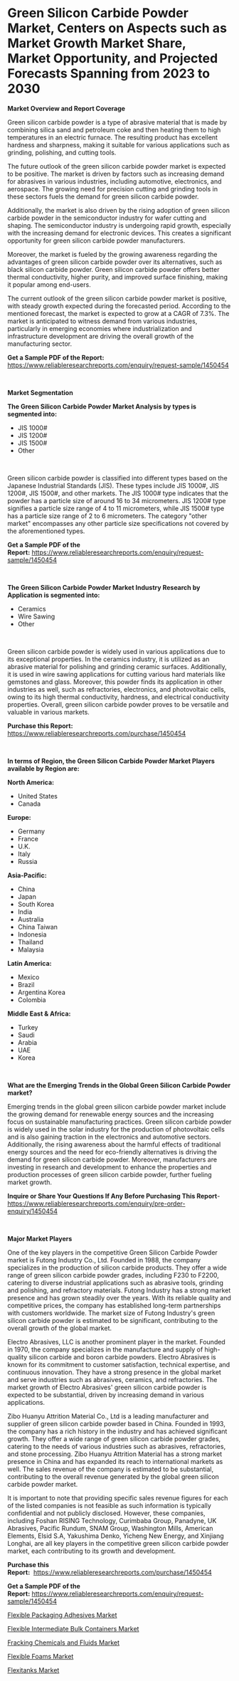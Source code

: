 <p><h1>Green Silicon Carbide Powder Market, Centers on Aspects such as Market Growth Market Share, Market Opportunity, and Projected Forecasts Spanning from 2023 to 2030</h1></p><p><strong>Market Overview and Report Coverage</strong></p>
<p><p>Green silicon carbide powder is a type of abrasive material that is made by combining silica sand and petroleum coke and then heating them to high temperatures in an electric furnace. The resulting product has excellent hardness and sharpness, making it suitable for various applications such as grinding, polishing, and cutting tools.</p><p>The future outlook of the green silicon carbide powder market is expected to be positive. The market is driven by factors such as increasing demand for abrasives in various industries, including automotive, electronics, and aerospace. The growing need for precision cutting and grinding tools in these sectors fuels the demand for green silicon carbide powder.</p><p>Additionally, the market is also driven by the rising adoption of green silicon carbide powder in the semiconductor industry for wafer cutting and shaping. The semiconductor industry is undergoing rapid growth, especially with the increasing demand for electronic devices. This creates a significant opportunity for green silicon carbide powder manufacturers.</p><p>Moreover, the market is fueled by the growing awareness regarding the advantages of green silicon carbide powder over its alternatives, such as black silicon carbide powder. Green silicon carbide powder offers better thermal conductivity, higher purity, and improved surface finishing, making it popular among end-users.</p><p>The current outlook of the green silicon carbide powder market is positive, with steady growth expected during the forecasted period. According to the mentioned forecast, the market is expected to grow at a CAGR of 7.3%. The market is anticipated to witness demand from various industries, particularly in emerging economies where industrialization and infrastructure development are driving the overall growth of the manufacturing sector.</p></p>
<p><strong>Get a Sample PDF of the Report:</strong> <a href="https://www.reliableresearchreports.com/enquiry/request-sample/1450454">https://www.reliableresearchreports.com/enquiry/request-sample/1450454</a></p>
<p>&nbsp;</p>
<p><strong>Market Segmentation</strong></p>
<p><strong>The Green Silicon Carbide Powder Market Analysis by types is segmented into:</strong></p>
<p><ul><li>JIS 1000#</li><li>JIS 1200#</li><li>JIS 1500#</li><li>Other</li></ul></p>
<p>&nbsp;</p>
<p><p>Green silicon carbide powder is classified into different types based on the Japanese Industrial Standards (JIS). These types include JIS 1000#, JIS 1200#, JIS 1500#, and other markets. The JIS 1000# type indicates that the powder has a particle size of around 16 to 34 micrometers. JIS 1200# type signifies a particle size range of 4 to 11 micrometers, while JIS 1500# type has a particle size range of 2 to 6 micrometers. The category "other market" encompasses any other particle size specifications not covered by the aforementioned types.</p></p>
<p><strong>Get a Sample PDF of the Report:</strong>&nbsp;<a href="https://www.reliableresearchreports.com/enquiry/request-sample/1450454">https://www.reliableresearchreports.com/enquiry/request-sample/1450454</a></p>
<p>&nbsp;</p>
<p><strong>The Green Silicon Carbide Powder Market Industry Research by Application is segmented into:</strong></p>
<p><ul><li>Ceramics</li><li>Wire Sawing</li><li>Other</li></ul></p>
<p>&nbsp;</p>
<p><p>Green silicon carbide powder is widely used in various applications due to its exceptional properties. In the ceramics industry, it is utilized as an abrasive material for polishing and grinding ceramic surfaces. Additionally, it is used in wire sawing applications for cutting various hard materials like gemstones and glass. Moreover, this powder finds its application in other industries as well, such as refractories, electronics, and photovoltaic cells, owing to its high thermal conductivity, hardness, and electrical conductivity properties. Overall, green silicon carbide powder proves to be versatile and valuable in various markets.</p></p>
<p><strong>Purchase this Report:</strong>&nbsp; <a href="https://www.reliableresearchreports.com/purchase/1450454">https://www.reliableresearchreports.com/purchase/1450454</a></p>
<p>&nbsp;</p>
<p><strong>In terms of Region, the Green Silicon Carbide Powder Market Players available by Region are:</strong></p>
<p>
    <p> <strong> North America: </strong>
        <ul>
            <li>United States</li>
            <li>Canada</li>
        </ul>
        </p> 
    <p> <strong> Europe: </strong>
        <ul>
            <li>Germany</li>
            <li>France</li>
            <li>U.K.</li>
            <li>Italy</li>
            <li>Russia</li>
        </ul>
        </p> 
    <p> <strong> Asia-Pacific: </strong>
        <ul>
            <li>China</li>
            <li>Japan</li>
            <li>South Korea</li>
            <li>India</li>
            <li>Australia</li>
            <li>China Taiwan</li>
            <li>Indonesia</li>
            <li>Thailand</li>
            <li>Malaysia</li>
        </ul>
        </p> 
    <p> <strong> Latin America: </strong>
        <ul>
            <li>Mexico</li>
            <li>Brazil</li>
            <li>Argentina Korea</li>
            <li>Colombia</li>
        </ul>
        </p> 
    <p> <strong> Middle East & Africa: </strong>
        <ul>
            <li>Turkey</li>
            <li>Saudi</li>
            <li>Arabia</li>
            <li>UAE</li>
            <li>Korea</li>
        </ul>
    </p>
    </p>
<p>&nbsp;</p>
<p><strong>What are the Emerging Trends in the Global Green Silicon Carbide Powder market?</strong></p>
<p><p>Emerging trends in the global green silicon carbide powder market include the growing demand for renewable energy sources and the increasing focus on sustainable manufacturing practices. Green silicon carbide powder is widely used in the solar industry for the production of photovoltaic cells and is also gaining traction in the electronics and automotive sectors. Additionally, the rising awareness about the harmful effects of traditional energy sources and the need for eco-friendly alternatives is driving the demand for green silicon carbide powder. Moreover, manufacturers are investing in research and development to enhance the properties and production processes of green silicon carbide powder, further fueling market growth.</p></p>
<p><strong>Inquire or Share Your Questions If Any Before Purchasing This Report</strong>- <a href="https://www.reliableresearchreports.com/enquiry/pre-order-enquiry/1450454">https://www.reliableresearchreports.com/enquiry/pre-order-enquiry/1450454</a></p>
<p>&nbsp;</p>
<p><strong>Major Market Players</strong></p>
<p><p>One of the key players in the competitive Green Silicon Carbide Powder market is Futong Industry Co., Ltd. Founded in 1988, the company specializes in the production of silicon carbide products. They offer a wide range of green silicon carbide powder grades, including F230 to F2200, catering to diverse industrial applications such as abrasive tools, grinding and polishing, and refractory materials. Futong Industry has a strong market presence and has grown steadily over the years. With its reliable quality and competitive prices, the company has established long-term partnerships with customers worldwide. The market size of Futong Industry's green silicon carbide powder is estimated to be significant, contributing to the overall growth of the global market.</p><p>Electro Abrasives, LLC is another prominent player in the market. Founded in 1970, the company specializes in the manufacture and supply of high-quality silicon carbide and boron carbide powders. Electro Abrasives is known for its commitment to customer satisfaction, technical expertise, and continuous innovation. They have a strong presence in the global market and serve industries such as abrasives, ceramics, and refractories. The market growth of Electro Abrasives' green silicon carbide powder is expected to be substantial, driven by increasing demand in various applications.</p><p>Zibo Huanyu Attrition Material Co., Ltd is a leading manufacturer and supplier of green silicon carbide powder based in China. Founded in 1993, the company has a rich history in the industry and has achieved significant growth. They offer a wide range of green silicon carbide powder grades, catering to the needs of various industries such as abrasives, refractories, and stone processing. Zibo Huanyu Attrition Material has a strong market presence in China and has expanded its reach to international markets as well. The sales revenue of the company is estimated to be substantial, contributing to the overall revenue generated by the global green silicon carbide powder market.</p><p>It is important to note that providing specific sales revenue figures for each of the listed companies is not feasible as such information is typically confidential and not publicly disclosed. However, these companies, including Foshan RISING Technology, Curimbaba Group, Panadyne, UK Abrasives, Pacific Rundum, SNAM Group, Washington Mills, American Elements, Elsid S.A, Yakushima Denko, Yicheng New Energy, and Xinjiang Longhai, are all key players in the competitive green silicon carbide powder market, each contributing to its growth and development.</p></p>
<p><strong>Purchase this Report:</strong>&nbsp;&nbsp;<a href="https://www.reliableresearchreports.com/purchase/1450454">https://www.reliableresearchreports.com/purchase/1450454</a></p>
<p></p>
<p><strong>Get a Sample PDF of the Report:</strong>&nbsp;<a href="https://www.reliableresearchreports.com/enquiry/request-sample/1450454">https://www.reliableresearchreports.com/enquiry/request-sample/1450454</a></p>
<p><p><a href="https://github.com/aasishrp01/Market-Research-Report-List-1/blob/main/flexible-packaging-adhesives-market.md">Flexible Packaging Adhesives Market</a></p><p><a href="https://github.com/aashishrp02/Market-Research-Report-List-1/blob/main/flexible-intermediate-bulk-containers-market.md">Flexible Intermediate Bulk Containers Market</a></p><p><a href="https://github.com/dringals/Market-Research-Report-List-1/blob/main/fracking-chemicals-and-fluids-market.md">Fracking Chemicals and Fluids Market</a></p><p><a href="https://github.com/aashishrp/Market-Research-Report-List-1/blob/main/flexible-foams-market.md">Flexible Foams Market</a></p><p><a href="https://github.com/Paul14Anderson63/Market-Research-Report-List-1/blob/main/flexitanks-market.md">Flexitanks Market</a></p></p>